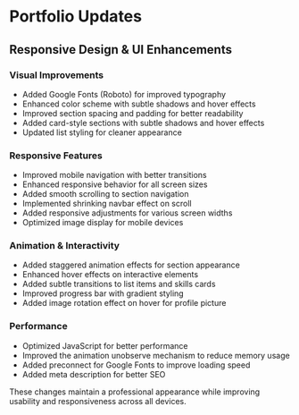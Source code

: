 # Portfolio Updates

## Responsive Design & UI Enhancements

### Visual Improvements
- Added Google Fonts (Roboto) for improved typography
- Enhanced color scheme with subtle shadows and hover effects
- Improved section spacing and padding for better readability
- Added card-style sections with subtle shadows and hover effects
- Updated list styling for cleaner appearance

### Responsive Features
- Improved mobile navigation with better transitions
- Enhanced responsive behavior for all screen sizes
- Added smooth scrolling to section navigation
- Implemented shrinking navbar effect on scroll
- Added responsive adjustments for various screen widths
- Optimized image display for mobile devices

### Animation & Interactivity
- Added staggered animation effects for section appearance
- Enhanced hover effects on interactive elements
- Added subtle transitions to list items and skills cards
- Improved progress bar with gradient styling
- Added image rotation effect on hover for profile picture

### Performance
- Optimized JavaScript for better performance
- Improved the animation unobserve mechanism to reduce memory usage
- Added preconnect for Google Fonts to improve loading speed
- Added meta description for better SEO

These changes maintain a professional appearance while improving usability and responsiveness across all devices.
